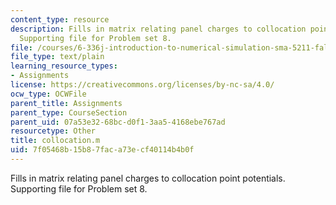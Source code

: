 ```yaml
---
content_type: resource
description: Fills in matrix relating panel charges to collocation point potentials.
  Supporting file for Problem set 8.
file: /courses/6-336j-introduction-to-numerical-simulation-sma-5211-fall-2003/7f05468b15b87faca73ecf40114b4b0f_collocation.m
file_type: text/plain
learning_resource_types:
- Assignments
license: https://creativecommons.org/licenses/by-nc-sa/4.0/
ocw_type: OCWFile
parent_title: Assignments
parent_type: CourseSection
parent_uid: 07a53e32-68bc-d0f1-3aa5-4168ebe767ad
resourcetype: Other
title: collocation.m
uid: 7f05468b-15b8-7fac-a73e-cf40114b4b0f
---
```

Fills in matrix relating panel charges to collocation point potentials. Supporting file for Problem set 8.